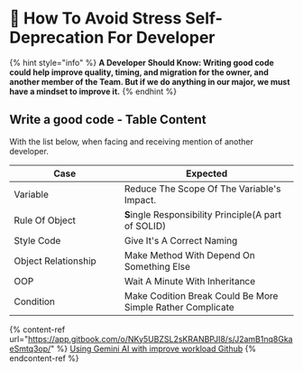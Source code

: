 # 📝 How To Avoid Stress Self-Deprecation For Developer

{% hint style="info" %}
**A Developer Should Know: Writing good code could help improve quality, timing, and migration for the owner, and another member of the Team. But if we do anything in our major, we must have a mindset to improve it.**
{% endhint %}

## Write a good code - Table Content

With the list below, when facing and receiving mention of another developer.

<table><thead><tr><th width="180">Case</th><th>Expected</th></tr></thead><tbody><tr><td>Variable</td><td>Reduce The Scope Of The Variable's Impact.</td></tr><tr><td>Rule Of Object</td><td><strong>S</strong>ingle Responsibility Principle(A part of SOLID)</td></tr><tr><td>Style Code</td><td>Give It's A Correct Naming</td></tr><tr><td>Object Relationship</td><td>Make Method With Depend On Something Else</td></tr><tr><td>OOP</td><td>Wait A Minute With Inheritance</td></tr><tr><td>Condition</td><td>Make Codition Break Could Be More Simple Rather Complicate</td></tr></tbody></table>

{% content-ref url="https://app.gitbook.com/o/NKy5UBZSL2sKRANBPJI8/s/J2amB1nq8GkaeSmtq3op/" %}
[Using Gemini AI with improve workload Github](https://app.gitbook.com/o/NKy5UBZSL2sKRANBPJI8/s/J2amB1nq8GkaeSmtq3op/)
{% endcontent-ref %}
